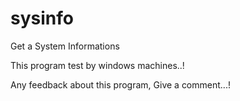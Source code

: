 # sysinfo
Get a System Informations


This program test by windows machines..!

Any feedback about this program, Give a comment...!
